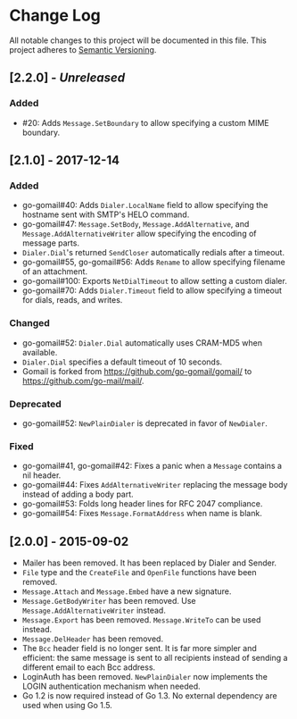 # Change Log
All notable changes to this project will be documented in this file.
This project adheres to [Semantic Versioning](http://semver.org/).

## [2.2.0] - *Unreleased*

### Added

- #20: Adds `Message.SetBoundary` to allow specifying a custom MIME boundary.

## [2.1.0] - 2017-12-14

### Added

- go-gomail#40: Adds `Dialer.LocalName` field to allow specifying the hostname
  sent with SMTP's HELO command.
- go-gomail#47: `Message.SetBody`, `Message.AddAlternative`, and
  `Message.AddAlternativeWriter` allow specifying the encoding of message parts.
- `Dialer.Dial`'s returned `SendCloser` automatically redials after a timeout.
- go-gomail#55, go-gomail#56: Adds `Rename` to allow specifying filename
  of an attachment.
- go-gomail#100: Exports `NetDialTimeout` to allow setting a custom dialer.
- go-gomail#70: Adds `Dialer.Timeout` field to allow specifying a timeout for
  dials, reads, and writes.

### Changed

- go-gomail#52: `Dialer.Dial` automatically uses CRAM-MD5 when available.
- `Dialer.Dial` specifies a default timeout of 10 seconds.
- Gomail is forked from <https://github.com/go-gomail/gomail/> to
  <https://github.com/go-mail/mail/>.

### Deprecated

- go-gomail#52: `NewPlainDialer` is deprecated in favor of `NewDialer`.

### Fixed

- go-gomail#41, go-gomail#42: Fixes a panic when a `Message` contains a
  nil header.
- go-gomail#44: Fixes `AddAlternativeWriter` replacing the message body instead
  of adding a body part.
- go-gomail#53: Folds long header lines for RFC 2047 compliance.
- go-gomail#54: Fixes `Message.FormatAddress` when name is blank.

## [2.0.0] - 2015-09-02

- Mailer has been removed. It has been replaced by Dialer and Sender.
- `File` type and the `CreateFile` and `OpenFile` functions have been removed.
- `Message.Attach` and `Message.Embed` have a new signature.
- `Message.GetBodyWriter` has been removed. Use `Message.AddAlternativeWriter`
instead.
- `Message.Export` has been removed. `Message.WriteTo` can be used instead.
- `Message.DelHeader` has been removed.
- The `Bcc` header field is no longer sent. It is far more simpler and
efficient: the same message is sent to all recipients instead of sending a
different email to each Bcc address.
- LoginAuth has been removed. `NewPlainDialer` now implements the LOGIN
authentication mechanism when needed.
- Go 1.2 is now required instead of Go 1.3. No external dependency are used when
using Go 1.5.
